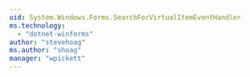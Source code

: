 ```yaml
---
uid: System.Windows.Forms.SearchForVirtualItemEventHandler
ms.technology: 
  - "dotnet-winforms"
author: "stevehoag"
ms.author: "shoag"
manager: "wpickett"
---
```

